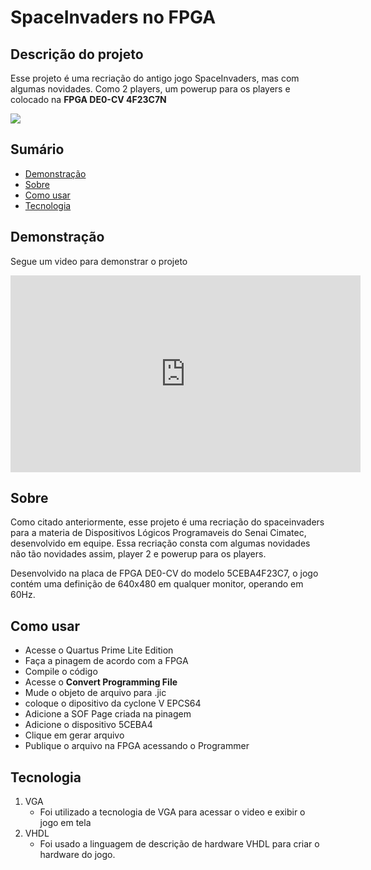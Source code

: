 # SpaceInvaders no FPGA
## Descrição do projeto
Esse projeto é uma recriação do antigo jogo SpaceInvaders, mas com algumas novidades. Como 2 players, um powerup para os players e colocado na **FPGA DE0-CV 4F23C7N**

<img src="https://img.shields.io/static/v1?label=FPGA&message=Em VHDL&color=7159c1&style=for-the-badge&logo=ghost"/>

## Sumário
- [Demonstração](#Demonstracao)
- [Sobre](#Sobre)
- [Como usar](#Usar)
- [Tecnologia](#Tecnologia)

## Demonstração
Segue um video para demonstrar o projeto

<iframe width="560" height="315" src="https://youtu.be/p_A1_-6iWs0" frameborder="0" allow="accelerometer; autoplay; clipboard-write; encrypted-media; gyroscope; picture-in-picture" allowfullscreen></iframe>

## Sobre
Como citado anteriormente, esse projeto é uma recriação do spaceinvaders para a materia de Dispositivos Lógicos Programaveis do Senai Cimatec, desenvolvido em equipe. Essa recriação consta com algumas novidades não tão novidades assim, player 2 e powerup para os players.

Desenvolvido na placa de FPGA DE0-CV do modelo 5CEBA4F23C7, o jogo contém uma definição de 640x480 em qualquer monitor, operando em 60Hz.

## Como usar
- Acesse o Quartus Prime Lite Edition
- Faça a pinagem de acordo com a FPGA
- Compile o código
- Acesse o **Convert Programming File**
- Mude o objeto de arquivo para .jic
- coloque o dipositivo da cyclone V EPCS64
- Adicione a SOF Page criada na pinagem
- Adicione o dispositivo 5CEBA4
- Clique em gerar arquivo
- Publique o arquivo na FPGA acessando o Programmer

## Tecnologia
1. VGA
    - Foi utilizado a tecnologia de VGA para acessar o video e exibir o jogo em tela
2. VHDL
    - Foi usado a linguagem de descrição de hardware VHDL para criar o hardware do jogo.



